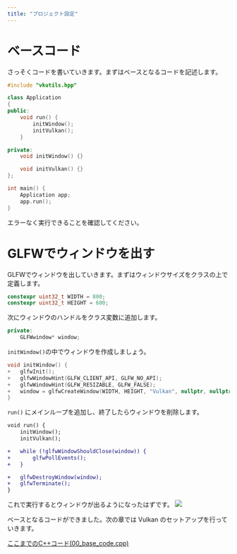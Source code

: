 ```yaml
---
title: "プロジェクト設定"
---
```


# ベースコード
さっそくコードを書いていきます。まずはベースとなるコードを記述します。

```cpp
#include "vkutils.hpp"

class Application
{
public:
    void run() {
        initWindow();
        initVulkan();
    }

private:
    void initWindow() {}

    void initVulkan() {}
};

int main() {
    Application app;
    app.run();
}
```

エラーなく実行できることを確認してください。

# GLFWでウィンドウを出す

GLFWでウィンドウを出していきます。まずはウィンドウサイズをクラスの上で定義します。
```cpp
constexpr uint32_t WIDTH = 800;
constexpr uint32_t HEIGHT = 600;
```

次にウィンドウのハンドルをクラス変数に追加します。
```cpp
private:
    GLFWwindow* window;
```

`initWindow()`の中でウィンドウを作成しましょう。
```cpp
void initWindow() {
+   glfwInit();
+   glfwWindowHint(GLFW_CLIENT_API, GLFW_NO_API);
+   glfwWindowHint(GLFW_RESIZABLE, GLFW_FALSE);
+   window = glfwCreateWindow(WIDTH, HEIGHT, "Vulkan", nullptr, nullptr);
}
```

 `run()` にメインループを追加し、終了したらウィンドウを削除します。
```diff cpp
void run() {
    initWindow();
    initVulkan();

+   while (!glfwWindowShouldClose(window)) {
+       glfwPollEvents();
+   }

+   glfwDestroyWindow(window);
+   glfwTerminate();
}
```

これで実行するとウィンドウが出るようになったはずです。
![](https://storage.googleapis.com/zenn-user-upload/jvumbprttxc40c7ysrstf8ejrwi9)

ベースとなるコードができました。次の章では Vulkan のセットアップを行っていきます。

[ここまでのC++コード(00_base_code.cpp)](https://github.com/nishidate-yuki/vulkan_raytracing_from_scratch/blob/master/code/00_base_code.cpp)


